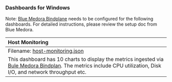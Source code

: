 ### Dashboards for Windows

Note: [Blue Medora Bindplane](https://cloud.google.com/stackdriver/blue-medora) needs to be configured for the following dashboards. For detailed instructions, please review the setup doc from Blue Medora.

|Host Monitoring|
|:---------------------|
|Filename: [host-monitoring.json](host-monitoring.json)|
|This dashboard has 10 charts to display the metrics ingested via [Bule Medora Bindplan](https://bluemedora.com/products/bindplane/bindplane-for-stackdriver/). The metrics include CPU utilization, Disk I/O, and network throughput etc.|

&nbsp;
